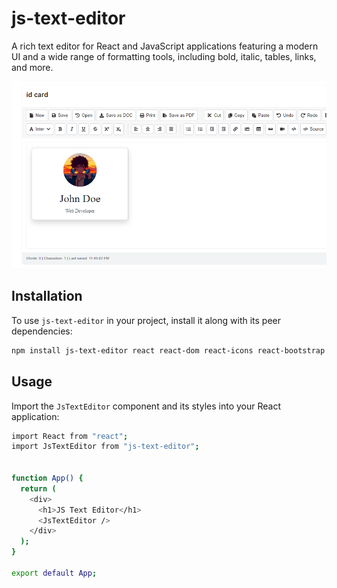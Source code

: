 # js-text-editor

A rich text editor for React and JavaScript applications featuring a modern UI and a wide range of formatting tools, including bold, italic, tables, links, and more.

![alt text](dist/img1.png)

## Installation

To use `js-text-editor` in your project, install it along with its peer dependencies:

```bash
npm install js-text-editor react react-dom react-icons react-bootstrap bootstrap
```

## Usage

Import the `JsTextEditor` component and its styles into your React application:

```bash
import React from "react";
import JsTextEditor from "js-text-editor";


function App() {
  return (
    <div>
      <h1>JS Text Editor</h1>
      <JsTextEditor />
    </div>
  );
}

export default App;

```
